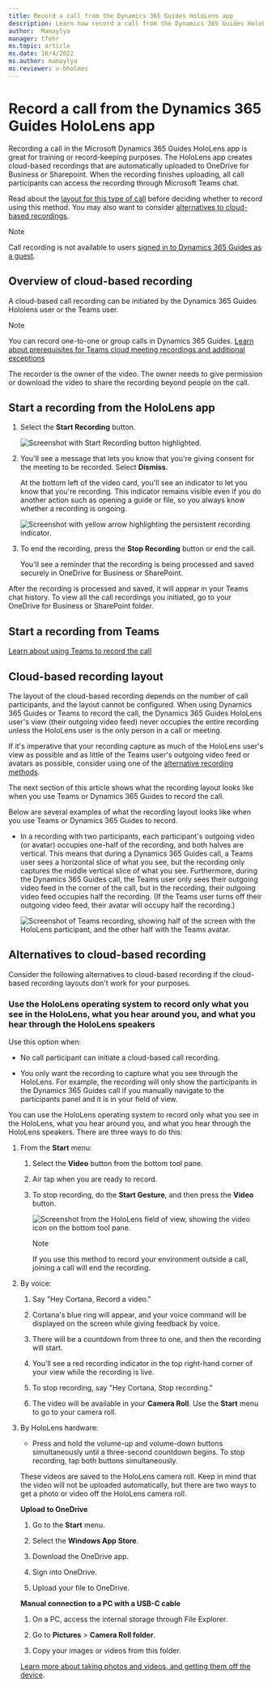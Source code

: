 ```yaml
---
title: Record a call from the Dynamics 365 Guides HoloLens app
description: Learn how record a call from the Dynamics 365 Guides HoloLens app
author:  Mamaylya
manager: tfehr
ms.topic: article
ms.date: 10/4/2022
ms.author: mamaylya
ms.reviewer: v-bholmes
---
```


# Record a call from the Dynamics 365 Guides HoloLens app

Recording a call in the Microsoft Dynamics 365 Guides HoloLens app is great for training or record-keeping purposes. The HoloLens app creates cloud-based recordings that are automatically uploaded to OneDrive for Business or Sharepoint. When the recording finishes uploading, all call participants can access the recording through Microsoft Teams chat. 

Read about the [layout for this type of call](#cloud-based-recording-layout) before deciding whether to record using this method. You may also want to consider [alternatives to cloud-based recordings](#alternatives-to-cloud-based-recording). 

> [!NOTE]
> Call recording is not available to users [signed in to Dynamics 365 Guides as a guest](admin-add-guest-user.md).

## Overview of cloud-based recording 

A cloud-based call recording can be initiated by the Dynamics 365 Guides Hololens user or the Teams user. 

> [!NOTE]
> You can record one-to-one or group calls in Dynamics 365 Guides. [Learn about prerequisites for Teams cloud meeting recordings and additional exceptions](https://docs.microsoft.com/microsoftteams/cloud-recording#prerequisites-for-teams-cloud-meeting-recording) 

The recorder is the owner of the video. The owner needs to give permission or download the video to share the recording beyond people on the call. 

## Start a recording from the HoloLens app

1. Select the **Start Recording** button. 

     ![Screenshot with Start Recording button highlighted.](media/call-recording-record-button.JPG)

2. You'll see a message that lets you know that you're giving consent for the meeting to be recorded. Select **Dismiss**. 
    
    At the bottom left of the video card, you'll see an indicator to let you know that you're recording. This indicator remains visible even if you do another action such as opening a guide or file, so you always know whether a recording is ongoing. 
    
    ![Screenshot with yellow arrow highlighting the persistent recording indicator.](media/calling-persistent-recording-indicator.JPG)

3. To end the recording, press the **Stop Recording** button or end the call. 

    You'll see a reminder that the recording is being processed and saved securely in OneDrive for Business or SharePoint. 

After the recording is processed and saved, it will appear in your Teams chat history. To view all the call recordings you initiated, go to your OneDrive for Business or SharePoint folder. 

## Start a recording from Teams

[Learn about using Teams to record the call](https://support.microsoft.com/office/record-a-meeting-in-teams-34dfbe7f-b07d-4a27-b4c6-de62f1348c24?ui=en-us&rs=en-us&ad=us)

## Cloud-based recording layout 

The layout of the cloud-based recording depends on the number of call participants, and the layout cannot be configured. When using Dynamics 365 Guides or Teams to record the call, the Dynamics 365 Guides HoloLens user's view (their outgoing video feed) never occupies the entire recording unless the HoloLens user is the only person in a call or meeting. 

If it's imperative that your recording capture as much of the HoloLens user's view as possible and as little of the Teams user's outgoing video feed or avatars as possible, consider using one of the [alternative recording methods](#alternatives-to-cloud-based-recording). 

The next section of this article shows what the recording layout looks like when you use Teams or Dynamics 365 Guides to record the call.  

Below are several examples of what the recording layout looks like when you use Teams or Dynamics 365 Guides to record.

- In a recording with two participants, each participant's outgoing video (or avatar) occupies one-half of the recording, and both halves are vertical. This means that during a Dynamics 365 Guides call, a Teams user sees a horizontal slice of what you see, but the recording only captures the middle vertical slice of what you see. Furthermore, during the Dynamics 365 Guides call, the Teams user only sees their outgoing video feed in the corner of the call, but in the recording, their outgoing video feed occupies half the recording. (If the Teams user turns off their outgoing video feed, their avatar will occupy half the recording.)

    ![Screenshot of Teams recording, showing half of the screen with the HoloLens participant, and the other half with the Teams avatar.](media/recording-two-person-layout.JPG)
    
## Alternatives to cloud-based recording

Consider the following alternatives to cloud-based recording if the cloud-based recording layouts don't work for your purposes. 

### Use the HoloLens operating system to record only what you see in the HoloLens, what you hear around you, and what you hear through the HoloLens speakers

Use this option when:

- No call participant can initiate a cloud-based call recording.

- You only want the recording to capture what you see through the HoloLens. For example, the recording will only show the participants in the Dynamics 365 Guides call if you manually navigate to the participants panel and it is in your field of view.

You can use the HoloLens operating system to record only what you see in the HoloLens, what you hear around you, and what you hear through the HoloLens speakers. There are three ways to do this:

1. From the **Start** menu:

   1. Select the **Video** button from the bottom tool pane.
  
   2. Air tap when you are ready to record.
  
   3. To stop recording, do the **Start Gesture**, and then press the **Video** button.
  
      ![Screenshot from the HoloLens field of view, showing the video icon on the bottom tool pane.](media/recording-hololens-stop-recording.JPG)

      > [!NOTE]
      > If you use this method to record your environment outside a call, joining a call will end the recording.

2. By voice: 

    1. Say "Hey Cortana, Record a video."

    2. Cortana's blue ring will appear, and your voice command will be displayed on the screen while giving feedback by voice.

    3. There will be a countdown from three to one, and then the recording will start.

    4. You'll see a red recording indicator in the top right-hand corner of your view while the recording is live.

    5. To stop recording, say "Hey Cortana, Stop recording."

    6. The video will be available in your **Camera Roll**. Use the **Start** menu to go to your camera roll.

3. By HoloLens hardware:

    - Press and hold the volume-up and volume-down buttons simultaneously until a three-second countdown begins. To stop recording, tap both buttons simultaneously.

    These videos are saved to the HoloLens camera roll. Keep in mind that the video will not be uploaded automatically, but there are two ways to get a photo or video off the HoloLens camera roll.

    **Upload to OneDrive**

      1. Go to the **Start** menu.
       
      2. Select the **Windows App Store**.
      
      3. Download the OneDrive app.
      
      4. Sign into OneDrive.
      
      5. Upload your file to OneDrive.

    **Manual connection to a PC with a USB-C cable**

      1. On a PC, access the internal storage through File Explorer.
      
      2. Go to **Pictures** > **Camera Roll folder**.

      3. Copy your images or videos from this folder.

    [Learn more about taking photos and videos, and getting them off the device](/hololens/holographic-photos-and-videos#capture-a-mixed-reality-photo).
